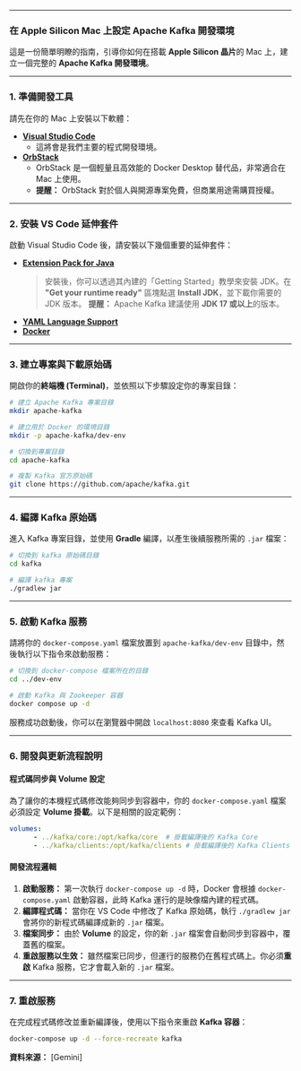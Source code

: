 -----

### 在 Apple Silicon Mac 上設定 Apache Kafka 開發環境

這是一份簡單明瞭的指南，引導你如何在搭載 **Apple Silicon 晶片**的 Mac 上，建立一個完整的 **Apache Kafka 開發環境**。

-----

### 1\. 準備開發工具

請先在你的 Mac 上安裝以下軟體：

  * **[Visual Studio Code](https://code.visualstudio.com/#:~:text=Download,-for%20macOS)**
      * 這將會是我們主要的程式開發環境。
  * **[OrbStack](https://orbstack.dev/download/stable/latest/arm64)**
      * OrbStack 是一個輕量且高效能的 Docker Desktop 替代品，非常適合在 Mac 上使用。
      * **提醒：** OrbStack 對於個人與開源專案免費，但商業用途需購買授權。

-----

### 2\. 安裝 VS Code 延伸套件

啟動 Visual Studio Code 後，請安裝以下幾個重要的延伸套件：

  * **[Extension Pack for Java](https://marketplace.visualstudio.com/items?itemName=vscjava.vscode-java-pack)**
    > 安裝後，你可以透過其內建的「Getting Started」教學來安裝 JDK。在 **"Get your runtime ready"** 區塊點選 **Install JDK**，並下載你需要的 JDK 版本。
    > **提醒：** Apache Kafka 建議使用 **JDK 17 或以上**的版本。
  * **[YAML Language Support](https://marketplace.visualstudio.com/items?itemName=redhat.vscode-yaml)**
  * **[Docker](https://marketplace.visualstudio.com/items?itemName=ms-azuretools.vscode-docker)**

-----

### 3\. 建立專案與下載原始碼

開啟你的**終端機 (Terminal)**，並依照以下步驟設定你的專案目錄：

```bash
# 建立 Apache Kafka 專案目錄
mkdir apache-kafka

# 建立用於 Docker 的環境目錄
mkdir -p apache-kafka/dev-env

# 切換到專案目錄
cd apache-kafka

# 複製 Kafka 官方原始碼
git clone https://github.com/apache/kafka.git
```

-----

### 4\. 編譯 Kafka 原始碼

進入 Kafka 專案目錄，並使用 **Gradle** 編譯，以產生後續服務所需的 `.jar` 檔案：

```bash
# 切換到 kafka 原始碼目錄
cd kafka

# 編譯 kafka 專案
./gradlew jar
```

-----

### 5\. 啟動 Kafka 服務

請將你的 `docker-compose.yaml` 檔案放置到 `apache-kafka/dev-env` 目錄中，然後執行以下指令來啟動服務：

```bash
# 切換到 docker-compose 檔案所在的目錄
cd ../dev-env

# 啟動 Kafka 與 Zookeeper 容器
docker compose up -d
```

服務成功啟動後，你可以在瀏覽器中開啟 `localhost:8080` 來查看 Kafka UI。

-----

### 6\. 開發與更新流程說明

#### 程式碼同步與 Volume 設定

為了讓你的本機程式碼修改能夠同步到容器中，你的 `docker-compose.yaml` 檔案必須設定 **Volume 掛載**。以下是相關的設定範例：

```yaml
volumes:
      - ../kafka/core:/opt/kafka/core  # 掛載編譯後的 Kafka Core
      - ../kafka/clients:/opt/kafka/clients # 掛載編譯後的 Kafka Clients
```

#### 開發流程邏輯

1.  **啟動服務：** 第一次執行 `docker-compose up -d` 時，Docker 會根據 `docker-compose.yaml` 啟動容器，此時 Kafka 運行的是映像檔內建的程式碼。
2.  **編譯程式碼：** 當你在 VS Code 中修改了 Kafka 原始碼，執行 `./gradlew jar` 會將你的新程式碼編譯成新的 `.jar` 檔案。
3.  **檔案同步：** 由於 **Volume** 的設定，你的新 `.jar` 檔案會自動同步到容器中，覆蓋舊的檔案。
4.  **重啟服務以生效：** 雖然檔案已同步，但運行的服務仍在舊程式碼上。你必須**重啟** Kafka 服務，它才會載入新的 `.jar` 檔案。

-----

### 7\. 重啟服務

在完成程式碼修改並重新編譯後，使用以下指令來重啟 **Kafka 容器**：

```bash
docker-compose up -d --force-recreate kafka
```

**資料來源：** [Gemini]